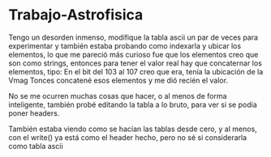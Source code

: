 # Trabajo-Astrofisica
Tengo un desorden inmenso, modifique la tabla ascii un par de veces para experimentar
y también estaba probando como indexarla y ubicar los elementos, lo que me pareció más
curioso fue que los elementos creo que son como strings, entonces para tener el valor 
real hay que concaternar los elementos, tipo:
En el bit del 103 al 107 creo que era, tenía la ubicación de la Vmag
Tonces concatené esos elementos y me dió recién el valor.

No se me ocurren muchas cosas que hacer, o al menos de forma inteligente, también probé
editando la tabla a lo bruto, para ver si se podía poner headers.

También estaba viendo como se hacían las tablas desde cero, y al menos, con el write()
ya está como el header hecho, pero no sé si considerarla como tabla ascii

